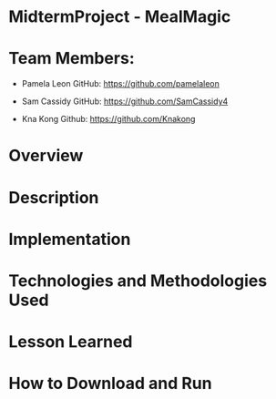 # MidtermProject - MealMagic

# Team Members: 
- Pamela Leon
GitHub: https://github.com/pamelaleon

- Sam Cassidy 
GitHub: https://github.com/SamCassidy4

- Kna Kong
Github: https://github.com/Knakong

# Overview

# Description

# Implementation

# Technologies and Methodologies Used


# Lesson Learned 


# How to Download and Run 


